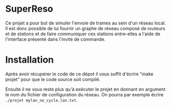 SuperReso
=========

Ce projet a pour but de simuler l'envoie de trames au sein d'un réseau local.
Il est donc possible de lui fournir un graphe de réseau composé de routeurs et de stations et de faire communiquer ces stations entre-elles a l'aide de l'interface présenté dans l'invité de commande.

Installation
============

Après avoir récupérer le code de ce dépot il vous suffit d'écrire "make projet" pour que le code source soit compilé.

Ensuite il ne vous reste plus qu'à exécuter le projet en donnant en argument le nom du fichier de configuration du réseau.
On pourra par exemple écrire `./projet mylan_no_cycle.lan.txt`.
